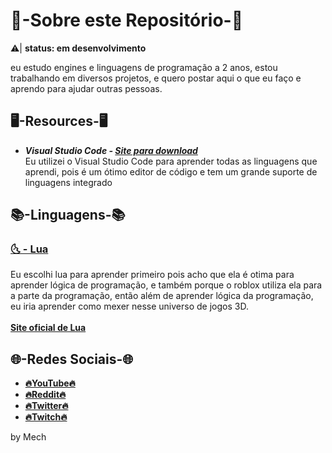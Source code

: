 # 📜-Sobre este Repositório-📜
⚠️| **status: em desenvolvimento**

eu estudo engines e linguagens de programação a 2 anos,
estou trabalhando em diversos projetos, 
e quero postar aqui o que eu faço e aprendo para ajudar outras pessoas.

## 🖥️-Resources-🖥️
* ***Visual Studio Code - [Site para download](https://code.visualstudio.com)*** <br>
Eu utilizei o Visual Studio Code para aprender todas as linguagens que aprendi, pois é um ótimo editor de código e tem um grande suporte de linguagens integrado

## 📚-Linguagens-📚
### [🌜 - Lua](https://github.com/MechOfc/Projetos/blob/main/AprendaLua.lua)
Eu escolhi lua para aprender primeiro pois acho que ela é otima para aprender lógica de programação, e também porque o roblox utiliza ela para a parte da programação, então além de aprender lógica da programação, eu iria aprender como mexer nesse universo de jogos 3D. <br> <br>
**[Site oficial de Lua](https://www.lua.org/)**

## 🌐-Redes Sociais-🌐
* **[🔥YouTube🔥](https://www.youtube.com/channel/UCA-lKzMkAvGGHxlAvMZZifQ)**
* **[🔥Reddit🔥](https://www.reddit.com/user/Mech_XII)**
* **[🔥Twitter🔥](https://twitter.com/Mech_Ofc)**
* **[🔥Twitch🔥](https://www.twitch.tv/mech_xii)**

by Mech
